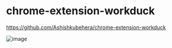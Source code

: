 # chrome-extension-workduck

https://github.com/Ashishkubehera/chrome-extension-workduck

![image](https://user-images.githubusercontent.com/74497927/229301593-646a2933-19c4-45c8-a752-7b63a74501b6.png)
